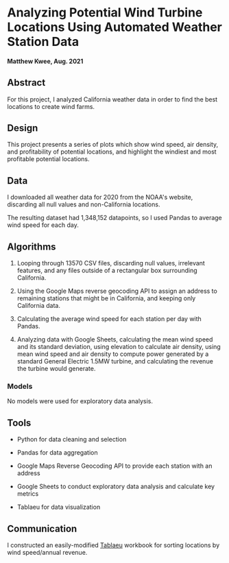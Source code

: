 # Analyzing Potential Wind Turbine Locations Using Automated Weather Station Data

#### Matthew Kwee, Aug. 2021

## Abstract

For this project, I analyzed California weather data in order to find the best locations to create wind farms.



## Design
This project presents a series of plots which show wind speed, air density, and profitability of potential locations, and highlight the windiest and most profitable potential locations.


## Data
I downloaded all weather data for 2020 from the NOAA's website, discarding all null values and non-California locations.

The resulting dataset had 1,348,152 datapoints, so I used Pandas to average wind speed for each day.


## Algorithms
1. Looping through 13570 CSV files, discarding null values, irrelevant features, and any files outside of a rectangular box surrounding California.

2. Using the Google Maps reverse geocoding API to assign an address to remaining stations that might be in California, and keeping only California data.

3. Calculating the average wind speed for each station per day with Pandas.

4. Analyzing data with Google Sheets, calculating the mean wind speed and its standard deviation, using elevation to calculate air density, using mean wind speed and air density to compute power generated by a standard General Electric 1.5MW turbine, and calculating the revenue the turbine would generate.


### Models

No models were used for exploratory data analysis.


## Tools
- Python for data cleaning and selection

- Pandas for data aggregation

- Google Maps Reverse Geocoding API to provide each station with an address

- Google Sheets to conduct exploratory data analysis and calculate key metrics

- Tablaeu for data visualization

## Communication
I constructed an easily-modified [Tablaeu](https://public.tableau.com/app/profile/matt.k1804/viz/CaliforniaWindData/AtmosphericMetrics?publish=yes"......") workbook for sorting locations by wind speed/annual revenue.




